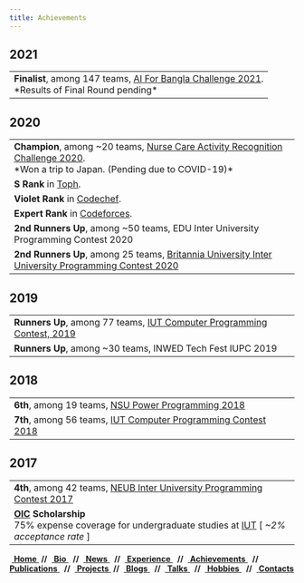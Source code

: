 ```yaml
---
title: Achievements
---
```


## 2021
<table>
<tr><td>
<b>Finalist</b>, among 147 teams, <a href="https://bangla.gov.bd/aiforbangla/"> AI For Bangla Challenge 2021</a>. <br/>
*Results of Final Round pending*
</td></tr>
</table>

## 2020
<table>
<tr><td>
<b>Champion</b>, among ~20 teams, <a href="https://abc-research.github.io/nurse2020/results/">Nurse Care Activity Recognition Challenge 2020</a>. <br/>
*Won a trip to Japan. (Pending due to COVID-19)*
</td></tr>
<tr><td>
<b>S Rank</b> in <a href="https://toph.co/u/msi1427">Toph</a>. <br/>
</td></tr>
<tr><td>
<b>Violet Rank</b> in <a href="https://www.codechef.com/users/msi1427">Codechef</a>. <br/>
</td></tr>
<tr><td>
<b>Expert Rank</b> in <a href="https://codeforces.com/profile/msi__hashman">Codeforces</a>. <br/>
</td></tr>
<tr><td>
<b>2nd Runners Up</b>, among ~50 teams, EDU Inter University Programming Contest 2020
</td></tr>
<tr><td>
<b>2nd Runners Up</b>, among 25 teams, <a href="https://toph.co/c/britannia-university-cse-carnival-2020/standings">Britannia University Inter University Programming Contest 2020</a>
</td></tr>
</table>

## 2019
<table>
<tr><td>
<b>Runners Up</b>, among 77 teams, <a href="https://toph.co/c/iut-cpc-2019/standings">IUT Computer Programming Contest, 2019</a>
</td></tr>
<tr><td>
<b>Runners Up</b>, among ~30 teams, INWED Tech Fest IUPC 2019
</td></tr>
</table>

## 2018
<table>
<tr><td>
<b>6th</b>, among 19 teams, <a href="https://toph.co/c/nsu-power-programming-2018/standings">NSU Power Programming 2018</a>
</td></tr>
<tr><td>
<b>7th</b>, among 56 teams, <a href="https://toph.co/c/19th-iutcpc/standings">IUT Computer Programming Contest 2018 </a>
</td></tr>
</table>

## 2017
<table>
<tr><td>
<b>4th</b>, among 42 teams, <a href="https://toph.co/c/neub-j-inter-2017/standings">NEUB Inter University Programming Contest 2017</a>
</td></tr>
<tr><td>
<b><a href="https://www.oic-oci.org/">OIC</a> Scholarship</b> <br/>
75% expense coverage for undergraduate studies at <a href="https://cse.iutoic-dhaka.edu/">IUT</a> [<i> ~2% acceptance rate </i>]
</td></tr>
</table>

<div class ="box">
    &nbsp;<a href="">            <b>Home</b>  </a> &nbsp;<b>//</b>
    </b>&nbsp;<a href="#bio">             <b>Bio</b>  </a> &nbsp; <b>//</b>
    &nbsp;<a href="#news">                <b>News</b> </a> &nbsp; <b>//</b>
    &nbsp;<a href="#experience">          <b>Experience</b> </a> &nbsp; <b>//</b>
    &nbsp;<a href="#achievements">        <b>Achievements</b> </a> &nbsp; <b>//</b>
    &nbsp;<a href="#publications">        <b>Publications</b> </a> &nbsp; <b>//</b>
    &nbsp;<a href="#projects">            <b>Projects</b> </a> &nbsp;<b>//</b>
    &nbsp;<a href="#blogs">               <b>Blogs</b> </a> &nbsp; <b>//</b>
    &nbsp;<a href="#talks">               <b>Talks</b>    </a> &nbsp; <b>//</b>
    &nbsp;<a href="#hobbies">             <b>Hobbies</b>    </a> &nbsp; <b>//</b>
    &nbsp;<a href="#contacts">            <b>Contacts</b> </a> &nbsp;
</div>
